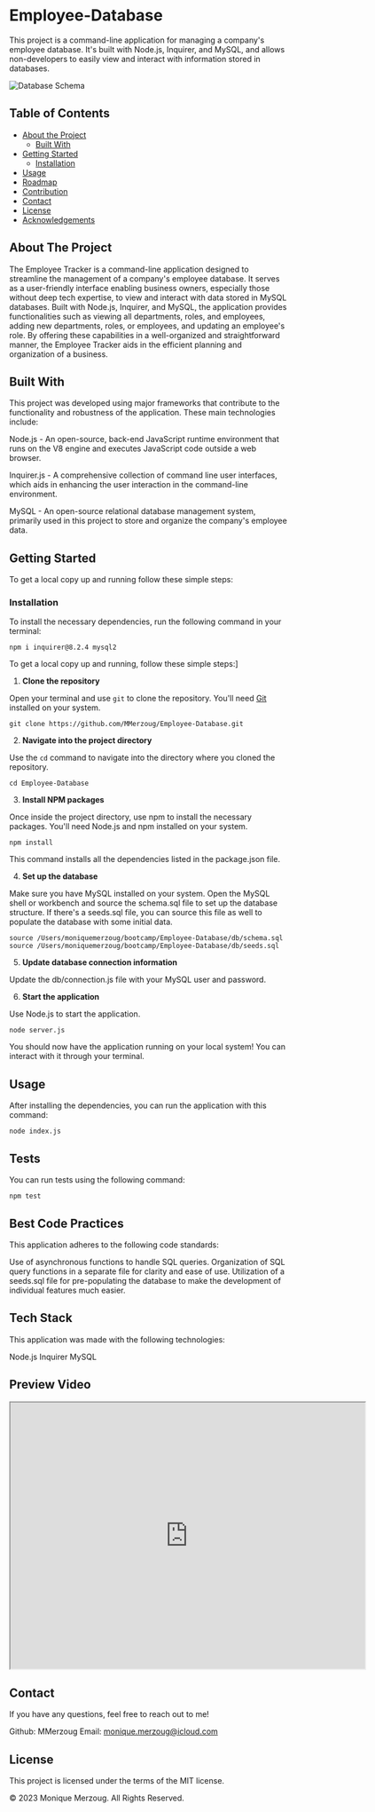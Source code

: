 # Employee-Database

This project is a command-line application for managing a company's employee database. It's built with Node.js, Inquirer, and MySQL, and allows non-developers to easily view and interact with information stored in databases.

![Database Schema](./assets/images/schema.png)

## Table of Contents

- [About the Project](#about-the-project)
  - [Built With](#built-with)
- [Getting Started](#getting-started)
  - [Installation](#installation)
- [Usage](#usage)
- [Roadmap](#roadmap)
- [Contribution](#contribution)
- [Contact](#contact)
- [License](#license)
- [Acknowledgements](#acknowledgements)

## About The Project

The Employee Tracker is a command-line application designed to streamline the management of a company's employee database. It serves as a user-friendly interface enabling business owners, especially those without deep tech expertise, to view and interact with data stored in MySQL databases. Built with Node.js, Inquirer, and MySQL, the application provides functionalities such as viewing all departments, roles, and employees, adding new departments, roles, or employees, and updating an employee's role. By offering these capabilities in a well-organized and straightforward manner, the Employee Tracker aids in the efficient planning and organization of a business.

## Built With

This project was developed using major frameworks that contribute to the functionality and robustness of the application. These main technologies include:

Node.js - An open-source, back-end JavaScript runtime environment that runs on the V8 engine and executes JavaScript code outside a web browser.

Inquirer.js - A comprehensive collection of command line user interfaces, which aids in enhancing the user interaction in the command-line environment.

MySQL - An open-source relational database management system, primarily used in this project to store and organize the company's employee data.

## Getting Started

To get a local copy up and running follow these simple steps:

### Installation

To install the necessary dependencies, run the following command in your terminal:

```npm i inquirer@8.2.4 mysql2```

To get a local copy up and running, follow these simple steps:]

1. **Clone the repository**

Open your terminal and use `git` to clone the repository. You'll need [Git](https://git-scm.com) installed on your system.

```git clone https://github.com/MMerzoug/Employee-Database.git```

2. **Navigate into the project directory**

Use the `cd` command to navigate into the directory where you cloned the repository.

```cd Employee-Database```


3. **Install NPM packages**

Once inside the project directory, use npm to install the necessary packages. You'll need Node.js and npm installed on your system.

```npm install```

This command installs all the dependencies listed in the package.json file.

4. **Set up the database**

Make sure you have MySQL installed on your system.
Open the MySQL shell or workbench and source the schema.sql file to set up the database structure. If there's a seeds.sql file, you can source this file as well to populate the database with some initial data.

```source /Users/moniquemerzoug/bootcamp/Employee-Database/db/schema.sql```
```source /Users/moniquemerzoug/bootcamp/Employee-Database/db/seeds.sql```

5. **Update database connection information**

Update the db/connection.js file with your MySQL user and password.

6. **Start the application**

Use Node.js to start the application.

```node server.js```

You should now have the application running on your local system! You can interact with it through your terminal.

## Usage

After installing the dependencies, you can run the application with this command:

```node index.js```

## Tests

You can run tests using the following command:

```npm test```

## Best Code Practices

This application adheres to the following code standards:

Use of asynchronous functions to handle SQL queries.
Organization of SQL query functions in a separate file for clarity and ease of use.
Utilization of a seeds.sql file for pre-populating the database to make the development of individual features much easier.

## Tech Stack

This application was made with the following technologies:

Node.js
Inquirer
MySQL

## Preview Video

<iframe src="https://drive.google.com/file/d/1BM8IIpLaW31Fe62xog5jK-Im3TF6nPAn/preview" width="640" height="480"></iframe>


## Contact

If you have any questions, feel free to reach out to me!

Github: MMerzoug
Email: monique.merzoug@icloud.com

## License

This project is licensed under the terms of the MIT license.

© 2023 Monique Merzoug. All Rights Reserved.

